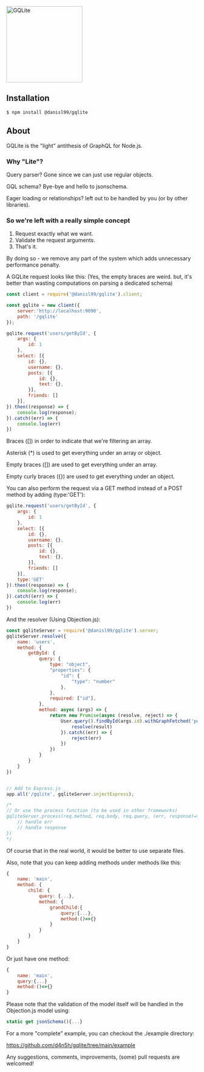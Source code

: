 <img src="https://user-images.githubusercontent.com/1638614/122630088-8e67ee80-d0eb-11eb-94b7-b0b2529f8a4e.png" alt="GQLite" width="200"/>

## Installation
```
$ npm install @danisl99/gqlite
```

## About

GQLite is the "light" antithesis of GraphQL for Node.js.

### Why "Lite"?

Query parser? Gone since we can just use regular objects.

GQL schema? Bye-bye and hello to jsonschema.

Eager loading or relationships? left out to be handled by you (or by other libraries).


### So we're left with a really simple concept

1. Request exactly what we want.
2. Validate the request arguments.
3. That's it.

By doing so - we remove any part of the system which adds unnecessary performance penalty.


A GQLite request looks like this: (Yes, the empty braces are weird. but, it's better than wasting computations on parsing a dedicated schema)

```javascript
const client = require('@danisl99/gqlite').client;

const gqlite = new client({
    server:'http://localhost:9090',
    path: '/gqlite'
});

gqlite.request('users/getById', {
    args: {
        id: 1
    },
    select: [{
        id: {},
        username: {},
        posts: [{
            id: {},
            text: {},
        }],
        friends: []
    }],
}).then((response) => {
    console.log(response);
}).catch((err) => {
    console.log(err)
})
```

Braces ([]) in order to indicate that we're filtering an array.

Asterisk (*) is used to get everything under an array or object.

Empty braces ([]) are used to get everything under an array.

Empty curly braces ({}) are used to get everything under an object.

You can also perform the request via a GET method instead of a POST method by adding (type:'GET'):

```javascript
gqlite.request('users/getById', {
    args: {
        id: 1
    },
    select: [{
        id: {},
        username: {},
        posts: [{
            id: {},
            text: {},
        }],
        friends: []
    }],
    type:'GET'
}).then((response) => {
    console.log(response);
}).catch((err) => {
    console.log(err)
})
```

And the resolver (Using Objection.js):

```javascript
const gqliteServer = require('@danisl99/gqlite').server;
gqliteServer.resolve({
    name: 'users',
    method: {
        getById: {
            query: {
                type: "object",
                "properties": {
                    "id": {
                        "type": "number"
                    },
                },
                required: ["id"],
            },
            method: async (args) => {
                return new Promise(async (resolve, reject) => {
                    User.query().findById(args.id).withGraphFetched('posts,friends').then((result) => {
                        resolve(result)
                    }).catch((err) => {
                        reject(err)
                    })
                })
            }
        }
    }
})


// Add to Express.js
app.all('/gqlite', gqliteServer.injectExpress);

/*
// Or use the process function (to be used in other frameworks)
gqliteServer.process(req.method, req.body, req.query, (err, response)=>{
    // handle err
    // handle response
})
*/
```

Of course that in the real world, it would be better to use separate files.

Also, note that you can keep adding methods under methods like this:

```javascript
{
    name: 'main',
    method: {
        child: {
            query: {...},
            method: {
                grandChild:{
                    query:{...},
                    method:()=>{}
                }
            }
        }
    }
}
```

Or just have one method:

```javascript
{
    name: 'main',
    query:{...}
    method:()=>{}
}
```

Please note that the validation of the model itself will be handled in the Objection.js model using:

```javascript
static get jsonSchema(){...}
```

For a more "complete" example, you can checkout the ./example directory:

https://github.com/d4n5h/gqlite/tree/main/example

Any suggestions, comments, improvements, (some) pull requests are welcomed!
